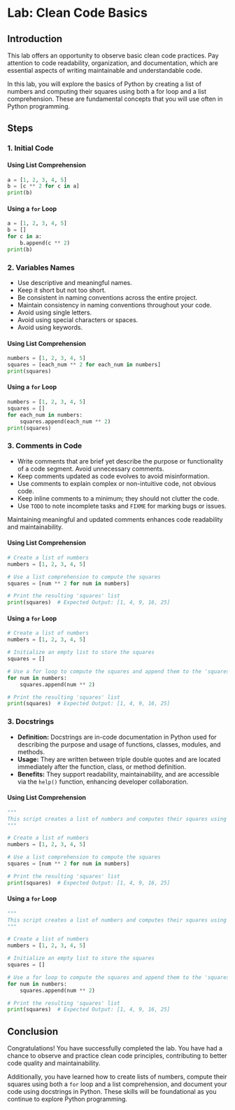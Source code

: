 # Lab: Clean Code Basics

## Introduction

This lab offers an opportunity to observe basic clean code practices. Pay attention to code readability, organization, and documentation, which are essential aspects of writing maintainable and understandable code.

In this lab, you will explore the basics of Python by creating a list of numbers and computing their squares using both a for loop and a list comprehension. These are fundamental concepts that you will use often in Python programming.

## Steps

### 1. Initial Code

#### Using List Comprehension
```python
a = [1, 2, 3, 4, 5]
b = [c ** 2 for c in a]
print(b)
```

#### Using a `for` Loop
```python
a = [1, 2, 3, 4, 5]
b = []
for c in a:
    b.append(c ** 2)
print(b)
```

### 2. Variables Names

- Use descriptive and meaningful names.
- Keep it short but not too short.
- Be consistent in naming conventions across the entire project.
- Maintain consistency in naming conventions throughout your code.
- Avoid using single letters.
- Avoid using special characters or spaces.
- Avoid using keywords.

#### Using List Comprehension
```python
numbers = [1, 2, 3, 4, 5]
squares = [each_num ** 2 for each_num in numbers]
print(squares)
```

#### Using a `for` Loop
```python
numbers = [1, 2, 3, 4, 5]
squares = []
for each_num in numbers:
    squares.append(each_num ** 2)
print(squares)
```

### 3. Comments in Code

- Write comments that are brief yet describe the purpose or functionality of a code segment. Avoid unnecessary comments.
- Keep comments updated as code evolves to avoid misinformation.
- Use comments to explain complex or non-intuitive code, not obvious code.
- Keep inline comments to a minimum; they should not clutter the code.
- Use `TODO` to note incomplete tasks and `FIXME` for marking bugs or issues.

Maintaining meaningful and updated comments enhances code readability and maintainability.

#### Using List Comprehension
```python
# Create a list of numbers
numbers = [1, 2, 3, 4, 5]

# Use a list comprehension to compute the squares
squares = [num ** 2 for num in numbers]

# Print the resulting 'squares' list
print(squares)  # Expected Output: [1, 4, 9, 16, 25]
```

#### Using a `for` Loop
```python
# Create a list of numbers
numbers = [1, 2, 3, 4, 5]

# Initialize an empty list to store the squares
squares = []

# Use a for loop to compute the squares and append them to the 'squares' list
for num in numbers:
    squares.append(num ** 2)

# Print the resulting 'squares' list
print(squares)  # Expected Output: [1, 4, 9, 16, 25]
```

### 3. Docstrings 

- **Definition:** Docstrings are in-code documentation in Python used for describing the purpose and usage of functions, classes, modules, and methods.
- **Usage:** They are written between triple double quotes and are located immediately after the function, class, or method definition.
- **Benefits:** They support readability, maintainability, and are accessible via the `help()` function, enhancing developer collaboration.

#### Using List Comprehension
```python
"""
This script creates a list of numbers and computes their squares using a list comprehension.
"""

# Create a list of numbers
numbers = [1, 2, 3, 4, 5]

# Use a list comprehension to compute the squares
squares = [num ** 2 for num in numbers]

# Print the resulting 'squares' list
print(squares)  # Expected Output: [1, 4, 9, 16, 25]
```

#### Using a `for` Loop
```python
"""
This script creates a list of numbers and computes their squares using a for loop.
"""

# Create a list of numbers
numbers = [1, 2, 3, 4, 5]

# Initialize an empty list to store the squares
squares = []

# Use a for loop to compute the squares and append them to the 'squares' list
for num in numbers:
    squares.append(num ** 2)

# Print the resulting 'squares' list
print(squares)  # Expected Output: [1, 4, 9, 16, 25]
```

## Conclusion
Congratulations! You have successfully completed the lab. You have had a chance to observe and practice clean code principles, contributing to better code quality and maintainability.

Additionally, you have learned how to create lists of numbers, compute their squares using both a `for` loop and a list comprehension, and document your code using docstrings in Python. These skills will be foundational as you continue to explore Python programming.